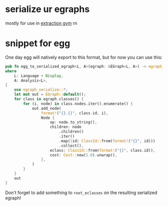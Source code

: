 # serialize ur egraphs

mostly for use in [extraction gym](https://github.com/egraphs-good/extraction-gym) rn

# snippet for egg

One day egg will natively export to this format, but for now you can use this:

```rust
pub fn egg_to_serialized_egraph<L, A>(egraph: &EGraph<L, A>) -> egraph_serialize::EGraph
where
    L: Language + Display,
    A: Analysis<L>,
{
    use egraph_serialize::*;
    let mut out = EGraph::default();
    for class in egraph.classes() {
        for (i, node) in class.nodes.iter().enumerate() {
            out.add_node(
                format!("{}.{}", class.id, i),
                Node {
                    op: node.to_string(),
                    children: node
                        .children()
                        .iter()
                        .map(|id| ClassId::from(format!("{}", id)))
                        .collect(),
                    eclass: ClassId::from(format!("{}", class.id)),
                    cost: Cost::new(1.0).unwrap(),
                },
            )
        }
    }
    out
}
```

Don't forget to add something to `root_eclasses` on the resulting serialized egraph!
